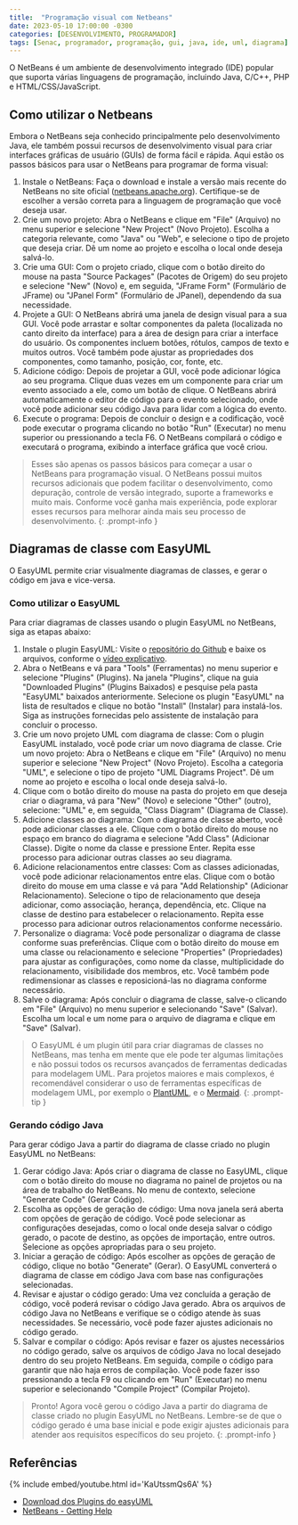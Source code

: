 ```yaml
---
title:  "Programação visual com Netbeans"
date: 2023-05-10 17:00:00 -0300
categories: [DESENVOLVIMENTO, PROGRAMADOR]
tags: [Senac, programador, programação, gui, java, ide, uml, diagrama]
---
```

O NetBeans é um ambiente de desenvolvimento integrado (IDE) popular que suporta várias linguagens de programação, incluindo Java, C/C++, PHP e HTML/CSS/JavaScript.

## Como utilizar o Netbeans

Embora o NetBeans seja conhecido principalmente pelo desenvolvimento Java, ele também possui recursos de desenvolvimento visual para criar interfaces gráficas de usuário (GUIs) de forma fácil e rápida. Aqui estão os passos básicos para usar o NetBeans para programar de forma visual:

1. Instale o NetBeans: Faça o download e instale a versão mais recente do NetBeans no site oficial ([netbeans.apache.org](http://netbeans.apache.org/)). Certifique-se de escolher a versão correta para a linguagem de programação que você deseja usar.
2. Crie um novo projeto: Abra o NetBeans e clique em "File" (Arquivo) no menu superior e selecione "New Project" (Novo Projeto). Escolha a categoria relevante, como "Java" ou "Web", e selecione o tipo de projeto que deseja criar. Dê um nome ao projeto e escolha o local onde deseja salvá-lo.
3. Crie uma GUI: Com o projeto criado, clique com o botão direito do mouse na pasta "Source Packages" (Pacotes de Origem) do seu projeto e selecione "New" (Novo) e, em seguida, "JFrame Form" (Formulário de JFrame) ou "JPanel Form" (Formulário de JPanel), dependendo da sua necessidade.
4. Projete a GUI: O NetBeans abrirá uma janela de design visual para a sua GUI. Você pode arrastar e soltar componentes da paleta (localizada no canto direito da interface) para a área de design para criar a interface do usuário. Os componentes incluem botões, rótulos, campos de texto e muitos outros. Você também pode ajustar as propriedades dos componentes, como tamanho, posição, cor, fonte, etc.
5. Adicione código: Depois de projetar a GUI, você pode adicionar lógica ao seu programa. Clique duas vezes em um componente para criar um evento associado a ele, como um botão de clique. O NetBeans abrirá automaticamente o editor de código para o evento selecionado, onde você pode adicionar seu código Java para lidar com a lógica do evento.
6. Execute o programa: Depois de concluir o design e a codificação, você pode executar o programa clicando no botão "Run" (Executar) no menu superior ou pressionando a tecla F6. O NetBeans compilará o código e executará o programa, exibindo a interface gráfica que você criou.

> Esses são apenas os passos básicos para começar a usar o NetBeans para programação visual. O NetBeans possui muitos recursos adicionais que podem facilitar o desenvolvimento, como depuração, controle de versão integrado, suporte a frameworks e muito mais. Conforme você ganha mais experiência, pode explorar esses recursos para melhorar ainda mais seu processo de desenvolvimento.
{: .prompt-info }

## Diagramas de classe com EasyUML

O EasyUML permite criar visualmente diagramas de classes, e gerar o código em java e vice-versa.

### Como utilizar o EasyUML

Para criar diagramas de classes usando o plugin EasyUML no NetBeans, siga as etapas abaixo:

1. Instale o plugin EasyUML: Visite o [repositório do Github](https://github.com/mgeee35/easyUML) e baixe os arquivos, conforme o [vídeo explicativo](https://www.youtube.com/watch?v=KaUtssmQs6A).
2. Abra o NetBeans e vá para "Tools" (Ferramentas) no menu superior e selecione "Plugins" (Plugins). Na janela "Plugins", clique na guia "Downloaded Plugins" (Plugins Baixados) e pesquise pela pasta "EasyUML" baixados anteriormente. Selecione os plugin "EasyUML" na lista de resultados e clique no botão "Install" (Instalar) para instalá-los. Siga as instruções fornecidas pelo assistente de instalação para concluir o processo.
3. Crie um novo projeto UML com diagrama de classe: Com o plugin EasyUML instalado, você pode criar um novo diagrama de classe. Crie um novo projeto: Abra o NetBeans e clique em "File" (Arquivo) no menu superior e selecione "New Project" (Novo Projeto). Escolha a categoria  "UML", e selecione o tipo de projeto "UML Diagrams Project". Dê um nome ao projeto e escolha o local onde deseja salvá-lo.
4. Clique com o botão direito do mouse na pasta do projeto em que deseja criar o diagrama, vá para "New" (Novo) e selecione "Other" (outro), selecione: "UML" e, em seguida, "Class Diagram" (Diagrama de Classe).
5. Adicione classes ao diagrama: Com o diagrama de classe aberto, você pode adicionar classes a ele. Clique com o botão direito do mouse no espaço em branco do diagrama e selecione "Add Class" (Adicionar Classe). Digite o nome da classe e pressione Enter. Repita esse processo para adicionar outras classes ao seu diagrama.
6. Adicione relacionamentos entre classes: Com as classes adicionadas, você pode adicionar relacionamentos entre elas. Clique com o botão direito do mouse em uma classe e vá para "Add Relationship" (Adicionar Relacionamento). Selecione o tipo de relacionamento que deseja adicionar, como associação, herança, dependência, etc. Clique na classe de destino para estabelecer o relacionamento. Repita esse processo para adicionar outros relacionamentos conforme necessário.
7. Personalize o diagrama: Você pode personalizar o diagrama de classe conforme suas preferências. Clique com o botão direito do mouse em uma classe ou relacionamento e selecione "Properties" (Propriedades) para ajustar as configurações, como nome da classe, multiplicidade do relacionamento, visibilidade dos membros, etc. Você também pode redimensionar as classes e reposicioná-las no diagrama conforme necessário.
8. Salve o diagrama: Após concluir o diagrama de classe, salve-o clicando em "File" (Arquivo) no menu superior e selecionando "Save" (Salvar). Escolha um local e um nome para o arquivo de diagrama e clique em "Save" (Salvar).

> O EasyUML é um plugin útil para criar diagramas de classes no NetBeans, mas tenha em mente que ele pode ter algumas limitações e não possui todos os recursos avançados de ferramentas dedicadas para modelagem UML. Para projetos maiores e mais complexos, é recomendável considerar o uso de ferramentas específicas de modelagem UML, por exemplo o [PlantUML](https://plantuml.com/), e o [Mermaid](https://mermaid.live/).
{: .prompt-tip }

### Gerando código Java

Para gerar código Java a partir do diagrama de classe criado no plugin EasyUML no NetBeans:

1. Gerar código Java: Após criar o diagrama de classe no EasyUML, clique com o botão direito do mouse no diagrama no painel de projetos ou na área de trabalho do NetBeans. No menu de contexto, selecione "Generate Code" (Gerar Código).
2. Escolha as opções de geração de código: Uma nova janela será aberta com opções de geração de código. Você pode selecionar as configurações desejadas, como o local onde deseja salvar o código gerado, o pacote de destino, as opções de importação, entre outros. Selecione as opções apropriadas para o seu projeto.
3. Iniciar a geração de código: Após escolher as opções de geração de código, clique no botão "Generate" (Gerar). O EasyUML converterá o diagrama de classe em código Java com base nas configurações selecionadas.
4. Revisar e ajustar o código gerado: Uma vez concluída a geração de código, você poderá revisar o código Java gerado. Abra os arquivos de código Java no NetBeans e verifique se o código atende às suas necessidades. Se necessário, você pode fazer ajustes adicionais no código gerado.
5. Salvar e compilar o código: Após revisar e fazer os ajustes necessários no código gerado, salve os arquivos de código Java no local desejado dentro do seu projeto NetBeans. Em seguida, compile o código para garantir que não haja erros de compilação. Você pode fazer isso pressionando a tecla F9 ou clicando em "Run" (Executar) no menu superior e selecionando "Compile Project" (Compilar Projeto).

> Pronto! Agora você gerou o código Java a partir do diagrama de classe criado no plugin EasyUML no NetBeans. Lembre-se de que o código gerado é uma base inicial e pode exigir ajustes adicionais para atender aos requisitos específicos do seu projeto.
{: .prompt-info }

## Referências

{% include embed/youtube.html id='KaUtssmQs6A' %}

- [Download dos Plugins do easyUML](https://github.com/mgeee35/easyUML)
- [NetBeans - Getting Help](https://netbeans.apache.org/help/index.html)
